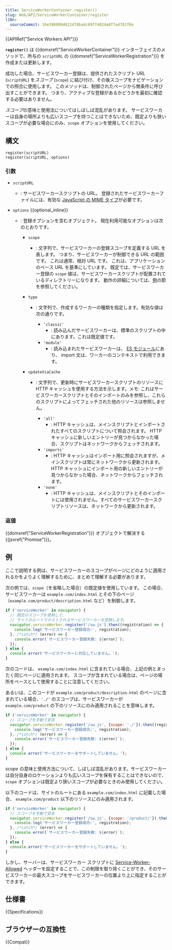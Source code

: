 ```yaml
---
title: ServiceWorkerContainer.register()
slug: Web/API/ServiceWorkerContainer/register
l10n:
  sourceCommit: 16e398809d62247dbadc89ff4024a0ffa4781f0e
---
```


{{APIRef("Service Workers API")}}

**`register()`** は {{domxref("ServiceWorkerContainer")}} インターフェイスのメソッドで、所与の `scriptURL` の {{domxref("ServiceWorkerRegistration")}} を作成または更新します。

成功した場合、サービスワーカー登録は、提供されたスクリプト URL (`scriptURL`) を*スコープ* (`scope`) に結び付け、その後スコープをナビゲーションでの照合に使用します。 このメソッドは、制御されたページから無条件に呼び出すことができます。 つまり、アクティブな登録があるかどうかを最初に確認する必要はありません。

*スコープ*の意味と使用法についてはしばしば混乱があります。 サービスワーカーは自身の場所よりも広いスコープを持つことはできないため、既定よりも狭いスコープが必要な場合にのみ、`scope` オプションを使用してください。

## 構文

```js-nolint
register(scriptURL)
register(scriptURL, options)
```

### 引数

- `scriptURL`
  - : サービスワーカースクリプトの URL。 登録されたサービスワーカーファイルには、有効な [JavaScript の MIME タイプ](/ja/docs/Web/HTTP/Basics_of_HTTP/MIME_types#textjavascript)が必要です。
- `options` {{optional_inline}}

  - : 登録オプションを含むオブジェクト。 現在利用可能なオプションは次のとおりです。

    - `scope`
      - : 文字列で、サービスワーカーの登録スコープを定義する URL を表します。 つまり、サービスワーカーが制御できる URL の範囲です。 これは通常、相対 URL です。 これは、アプリケーションのベース URL を基準にしています。 既定では、サービスワーカー登録の `scope` 値は、サービスワーカースクリプトが配置されているディレクトリーになります。 動作の詳細については、[例](#例)の節を参照してください。
    - `type`

      - : 文字列で、作成するワーカーの種類を指定します。有効な値は次の通りです。

        - `'classic'`
          - : 読み込んだサービスワーカーは、標準のスクリプトの中にあります。これは既定値です。
        - `'module'`
          - : 読み込まれたサービスワーカーは、 [ES モジュール](/ja/docs/Web/JavaScript/Guide/Modules)にあり、 import 文は、ワーカーのコンテキストで利用できます。

    - `updateViaCache`

      - : 文字列で、更新時にサービスワーカースクリプトのリソースに HTTP キャッシュを使用する方法を示します。メモ: これはサービスワーカースクリプトとそのインポートのみを参照し、これらのスクリプトによってフェッチされた他のリソースは参照しません。

        - `'all'`
          - : HTTP キャッシュは、メインスクリプトとインポートされたすべてのスクリプトについて照会されます。 HTTP キャッシュに新しいエントリーが見つからなかった場合、スクリプトはネットワークからフェッチされます。
        - `'imports'`
          - : HTTP キャッシュはインポート用に照会されますが、メインスクリプトは常にネットワークから更新されます。 HTTP キャッシュにインポート用の新しいエントリーが見つからなかった場合、ネットワークからフェッチされます。
        - `'none'`
          - : HTTP キャッシュは、メインスクリプトとそのインポートには使用されません。すべてのサービスワーカースクリプトリソースは、ネットワークから更新されます。

### 返値

{{domxref("ServiceWorkerRegistration")}} オブジェクトで解決する {{jsxref("Promise")}}。

## 例

ここで説明する例は、サービスワーカーのスコープがページにどのように適用されるかをよりよく理解するために、まとめて理解する必要があります。

次の例では、`scope`（を省略した場合）の既定値を使用しています。 この場合、サービスワーカーは `example.com/index.html` とその下のページ（`example.com/product/description.html` など）を制御します。

```js
if ('serviceWorker' in navigator) {
  // 既定のスコープを使用して、
  // サイトのルートでホストされるサービスワーカーを登録します。
  navigator.serviceWorker.register('/sw.js').then((registration) => {
    console.log('サービスワーカー登録成功:', registration);
  }, /*catch*/ (error) => {
    console.error(`サービスワーカー登録失敗: ${error}`);
  });
} else {
  console.error('サービスワーカーに対応していません。');
}
```

次のコードは、 `example.com/index.html` に含まれている場合、上記の例とまったく同じページに適用されます。 スコープが含まれている場合は、ページの場所をベースとして使用することに注意してください。

あるいは、このコードが `example.com/product/description.html` のページに含まれている場合、`'./'` のスコープは、サービスワーカーが `example.com/product` の下のリソースにのみ適用されることを意味します。

```js
if ('serviceWorker' in navigator) {
  // スコープを手動で宣言
  navigator.serviceWorker.register('/sw.js', {scope: './'}).then((registration) => {
    console.log('サービスワーカー登録成功:', registration);
  }, /*catch*/ (error) => {
    console.error(`サービスワーカー登録失敗: ${error}`);
  });
} else {
  console.error('サービスワーカーをサポートしていません。');
}
```

_scope_ の意味と使用方法について、しばしば混乱があります。サービスワーカーは自分自身のロケーションよりも広いスコープを保有することはできないので、 `scope` オプションは既定より狭いスコープが必要なときのみ使用してください。

以下のコードは、サイトのルートにある `example.com/index.html` に記載した場合、 `example.com/product` 以下のリソースにのみ適用されます。

```js
if ('serviceWorker' in navigator) {
  // スコープを手動で宣言
  navigator.serviceWorker.register('/sw.js', {scope: '/product/'}).then((registration) => {
    console.log('サービスワーカー登録成功:', registration);
  }, /*catch*/ (error) => {
    console.error(`サービスワーカー登録失敗: ${error}`);
  });
} else {
  console.error('サービスワーカーをサポートしていません。');
}
```

しかし、サーバーは、サービスワーカー スクリプトに [Service-Worker-Allowed](https://w3c.github.io/ServiceWorker/#service-worker-allowed) ヘッダーを設定することで、この制限を取り除くことができ、そのサービスワーカーの最大スコープをサービスワーカーの位置より上に指定することができます。

## 仕様書

{{Specifications}}

## ブラウザーの互換性

{{Compat}}
